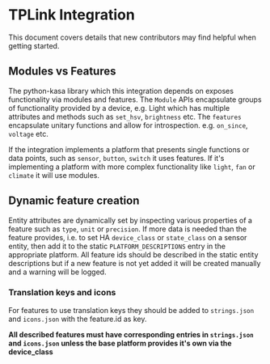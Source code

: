 # TPLink Integration

This document covers details that new contributors may find helpful when getting started.

## Modules vs Features

The python-kasa library which this integration depends on exposes functionality via modules and features.
The `Module` APIs encapsulate groups of functionality provided by a device,
e.g. Light which has multiple attributes and methods such as `set_hsv`, `brightness` etc.
The `features` encapsulate unitary functions and allow for introspection.
e.g. `on_since`, `voltage` etc.

If the integration implements a platform that presents single functions or data points, such as `sensor`,
`button`, `switch` it uses features.
If it's implementing a platform with more complex functionality like `light`, `fan` or `climate` it will
use modules.

## Dynamic feature creation

Entity attributes are dynamically set by inspecting various properties of a feature such
as `type`, `unit` or `precision`.
If more data is needed than the feature provides,
i.e. to set HA `device_class` or `state_class` on a sensor entity, then add it to the static
`PLATFORM_DESCRIPTIONS` entry in the appropriate platform.
All feature ids should be described in the static entity descriptions but if a new feature
is not yet added it will be created manually and a warning will be logged.

### Translation keys and icons

For features to use translation keys they should be added to `strings.json` and `icons.json`
with the feature.id as key.

**All described features must have corresponding entries in `strings.json` and `icons.json`
unless the base platform provides it's own via the device_class**

